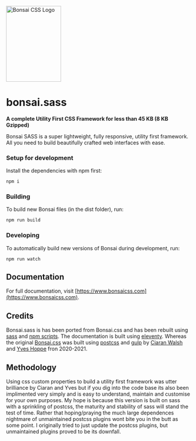 <a href="https://github.com/bonsaicss/bonsai.css"><img
  src="https://www.joomla51.com/images/bedrock.png" alt="Bonsai CSS Logo"
  width="149" height="206"></a>

# bonsai.sass

**A complete Utility First CSS Framework for less than 45 KB (8 KB Gzipped)**

Bonsai SASS is a super lightweight, fully responsive, utility first framework. All you need to build beautifully crafted web interfaces with ease.

### Setup for development

Install the dependencies with npm first:

```bash
npm i
```

### Building

To build new Bonsai files (in the dist folder), run:

```bash
npm run build
```

### Developing

To automatically build new versions of Bonsai during development, run:

```
npm run watch
```

## Documentation
For full documentation, visit [https://www.bonsaicss.com](https://www.bonsaicss.com).

## Credits
Bonsai.sass is has been ported from Bonsai.css and has been rebuilt using [sass](https://sass-lang.com) and [npm scripts](https://www.npmjs.com). The documentation is built using [eleventy](https://www.11ty.dev). Whereas the original [Bonsai.css](https://www.bonsaicss.com) was built using [postcss](https://postcss.org) and [gulp](https://gulpjs.com) by [Ciaran Walsh](https://github.com/ciar4n) and [Yves Hoppe](https://github.com/yvesh) fron 2020-2021.

## Methodology
Using css custom properties to build a utility first framework was utter brilliance by Ciaran and Yves but if you dig into the code base its also been implimented very simply and is easy to understand, maintain and customise for your own purposes. My hope is because this version is built on sass with a sprinkling of postcss, the maturity and stability of sass will stand the test of time. Rather that hoping/praying the much large dependences nightmare of unmaintained postcss plugins wont bite you in the butt as some point. I originally tried to just update the postcss plugins, but unmaintained plugins proved to be its downfall.

